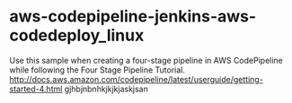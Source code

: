 # aws-codepipeline-jenkins-aws-codedeploy_linux
Use this sample when creating a four-stage pipeline in AWS CodePipeline while following the Four Stage Pipeline Tutorial. http://docs.aws.amazon.com/codepipeline/latest/userguide/getting-started-4.html
gjhbjnbnhkjkjkjaskjsan
